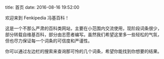 title: 首页
date: 2016-08-16 19:52:00

欢迎来到 Fenkipedia 冯基百科！

这是一个不那么严肃的百科类网站，主要在小范围内交流使用，现阶段词条很少，部分转载自维基百科，部分由志愿者编写。虽然我们希望这里多一些轻松的气氛，但也尽力保证每一个词条的可信度和严谨性。

你可以通过左边栏的搜索来查询那可怜的几个词条，希望你能找到你想要的结果。

